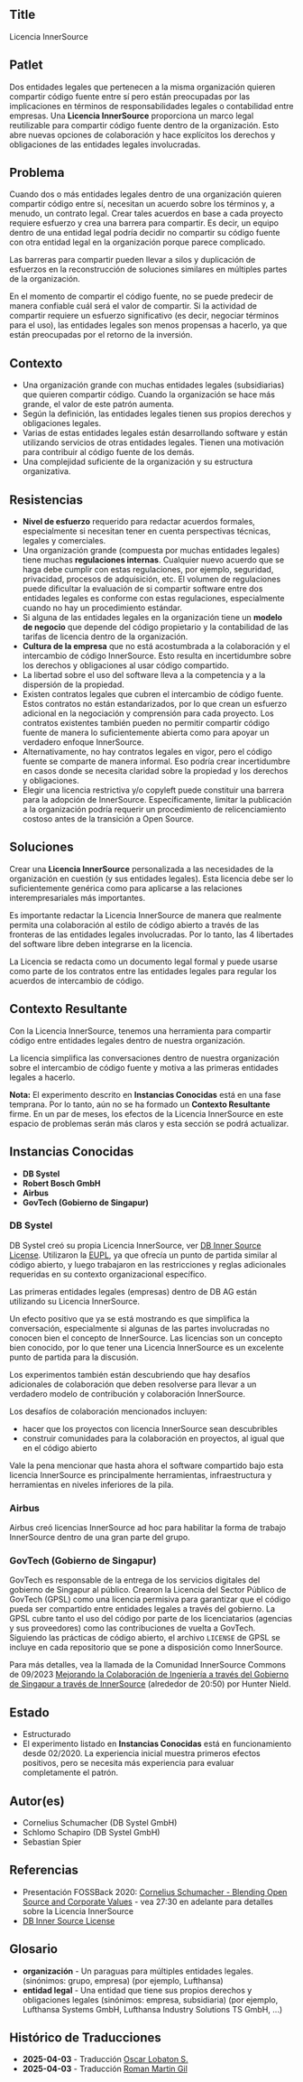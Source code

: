 ## Title

Licencia InnerSource

## Patlet

Dos entidades legales que pertenecen a la misma organización quieren compartir código fuente entre sí pero están preocupadas por las implicaciones en términos de responsabilidades legales o contabilidad entre empresas.
Una **Licencia InnerSource** proporciona un marco legal reutilizable para compartir código fuente dentro de la organización. Esto abre nuevas opciones de colaboración y hace explícitos los derechos y obligaciones de las entidades legales involucradas.

## Problema

Cuando dos o más entidades legales dentro de una organización quieren compartir código entre sí, necesitan un acuerdo sobre los términos y, a menudo, un contrato legal. Crear tales acuerdos en base a cada proyecto requiere esfuerzo y crea una barrera para compartir. Es decir, un equipo dentro de una entidad legal podría decidir no compartir su código fuente con otra entidad legal en la organización porque parece complicado.

Las barreras para compartir pueden llevar a silos y duplicación de esfuerzos en la reconstrucción de soluciones similares en múltiples partes de la organización.

En el momento de compartir el código fuente, no se puede predecir de manera confiable cuál será el valor de compartir. Si la actividad de compartir requiere un esfuerzo significativo (es decir, negociar términos para el uso), las entidades legales son menos propensas a hacerlo, ya que están preocupadas por el retorno de la inversión.

## Contexto

- Una organización grande con muchas entidades legales (subsidiarias) que quieren compartir código. Cuando la organización se hace más grande, el valor de este patrón aumenta.
- Según la definición, las entidades legales tienen sus propios derechos y obligaciones legales.
- Varias de estas entidades legales están desarrollando software y están utilizando servicios de otras entidades legales. Tienen una motivación para contribuir al código fuente de los demás.
- Una complejidad suficiente de la organización y su estructura organizativa.

## Resistencias

- **Nivel de esfuerzo** requerido para redactar acuerdos formales, especialmente si necesitan tener en cuenta perspectivas técnicas, legales y comerciales.
- Una organización grande (compuesta por muchas entidades legales) tiene muchas **regulaciones internas**. Cualquier nuevo acuerdo que se haga debe cumplir con estas regulaciones, por ejemplo, seguridad, privacidad, procesos de adquisición, etc. El volumen de regulaciones puede dificultar la evaluación de si compartir software entre dos entidades legales es conforme con estas regulaciones, especialmente cuando no hay un procedimiento estándar.
- Si alguna de las entidades legales en la organización tiene un **modelo de negocio** que depende del código propietario y la contabilidad de las tarifas de licencia dentro de la organización.
- **Cultura de la empresa** que no está acostumbrada a la colaboración y el intercambio de código InnerSource. Esto resulta en incertidumbre sobre los derechos y obligaciones al usar código compartido.
- La libertad sobre el uso del software lleva a la competencia y a la dispersión de la propiedad.
- Existen contratos legales que cubren el intercambio de código fuente. Estos contratos no están estandarizados, por lo que crean un esfuerzo adicional en la negociación y comprensión para cada proyecto. Los contratos existentes también pueden no permitir compartir código fuente de manera lo suficientemente abierta como para apoyar un verdadero enfoque InnerSource.
- Alternativamente, no hay contratos legales en vigor, pero el código fuente se comparte de manera informal. Eso podría crear incertidumbre en casos donde se necesita claridad sobre la propiedad y los derechos y obligaciones.
- Elegir una licencia restrictiva y/o copyleft puede constituir una barrera para la adopción de InnerSource. Específicamente, limitar la publicación a la organización podría requerir un procedimiento de relicenciamiento costoso antes de la transición a Open Source.

## Soluciones

Crear una **Licencia InnerSource** personalizada a las necesidades de la organización en cuestión (y sus entidades legales). Esta licencia debe ser lo suficientemente genérica como para aplicarse a las relaciones interempresariales más importantes.

Es importante redactar la Licencia InnerSource de manera que realmente permita una colaboración al estilo de código abierto a través de las fronteras de las entidades legales involucradas. Por lo tanto, las 4 libertades del software libre deben integrarse en la licencia.

La Licencia se redacta como un documento legal formal y puede usarse como parte de los contratos entre las entidades legales para regular los acuerdos de intercambio de código.

## Contexto Resultante

Con la Licencia InnerSource, tenemos una herramienta para compartir código entre entidades legales dentro de nuestra organización.

La licencia simplifica las conversaciones dentro de nuestra organización sobre el intercambio de código fuente y motiva a las primeras entidades legales a hacerlo.

**Nota:** El experimento descrito en **Instancias Conocidas** está en una fase temprana. Por lo tanto, aún no se ha formado un **Contexto Resultante** firme. En un par de meses, los efectos de la Licencia InnerSource en este espacio de problemas serán más claros y esta sección se podrá actualizar.

## Instancias Conocidas

- **DB Systel**
- **Robert Bosch GmbH**
- **Airbus**
- **GovTech (Gobierno de Singapur)**

### DB Systel

DB Systel creó su propia Licencia InnerSource, ver [DB Inner Source License][db-inner-source-license]. Utilizaron la [EUPL][eupl], ya que ofrecía un punto de partida similar al código abierto, y luego trabajaron en las restricciones y reglas adicionales requeridas en su contexto organizacional específico.

Las primeras entidades legales (empresas) dentro de DB AG están utilizando su Licencia InnerSource.

Un efecto positivo que ya se está mostrando es que simplifica la conversación, especialmente si algunas de las partes involucradas no conocen bien el concepto de InnerSource. Las licencias son un concepto bien conocido, por lo que tener una Licencia InnerSource es un excelente punto de partida para la discusión.

Los experimentos también están descubriendo que hay desafíos adicionales de colaboración que deben resolverse para llevar a un verdadero modelo de contribución y colaboración InnerSource.

Los desafíos de colaboración mencionados incluyen:

- hacer que los proyectos con licencia InnerSource sean descubribles
- construir comunidades para la colaboración en proyectos, al igual que en el código abierto

Vale la pena mencionar que hasta ahora el software compartido bajo esta licencia InnerSource es principalmente herramientas, infraestructura y herramientas en niveles inferiores de la pila.

### Airbus

Airbus creó licencias InnerSource ad hoc para habilitar la forma de trabajo InnerSource dentro de una gran parte del grupo.

### GovTech (Gobierno de Singapur)

GovTech es responsable de la entrega de los servicios digitales del gobierno de Singapur al público.
Crearon la Licencia del Sector Público de GovTech (GPSL) como una licencia permisiva para garantizar que el código pueda ser compartido entre entidades legales a través del gobierno.
La GPSL cubre tanto el uso del código por parte de los licenciatarios (agencias y sus proveedores) como las contribuciones de vuelta a GovTech.
Siguiendo las prácticas de código abierto, el archivo `LICENSE` de GPSL se incluye en cada repositorio que se pone a disposición como InnerSource.

Para más detalles, vea la llamada de la Comunidad InnerSource Commons de 09/2023 [Mejorando la Colaboración de Ingeniería a través del Gobierno de Singapur a través de InnerSource](https://www.youtube.com/watch?v=-zu2X2iERv8&t=1257s&ab_channel=InnerSourceCommons) (alrededor de 20:50) por Hunter Nield.

## Estado

* Estructurado
* El experimento listado en **Instancias Conocidas** está en funcionamiento desde 02/2020. La experiencia inicial muestra primeros efectos positivos, pero se necesita más experiencia para evaluar completamente el patrón.

## Autor(es)

- Cornelius Schumacher (DB Systel GmbH)
- Schlomo Schapiro (DB Systel GmbH)
- Sebastian Spier

## Referencias

- Presentación FOSSBack 2020: [Cornelius Schumacher - Blending Open Source and Corporate Values](https://youtu.be/hikC6U8X_Ec) - vea 27:30 en adelante para detalles sobre la Licencia InnerSource
- [DB Inner Source License][db-inner-source-license]

## Glosario

- **organización** - Un paraguas para múltiples entidades legales. (sinónimos: grupo, empresa) (por ejemplo, Lufthansa)
- **entidad legal** - Una entidad que tiene sus propios derechos y obligaciones legales (sinónimos: empresa, subsidiaria) (por ejemplo, Lufthansa Systems GmbH, Lufthansa Industry Solutions TS GmbH, ...)

[db-inner-source-license]: https://github.com/dbsystel/open-source-policies/tree/master/inner-source-license
[eupl]: https://joinup.ec.europa.eu/collection/eupl/eupl-text-eupl-12

## Histórico de Traducciones

- **2025-04-03** - Traducción [Oscar Lobaton S.](https://github.com/ovas04)
- **2025-04-03** - Traducción [Roman Martin Gil](https://github.com/rmarting)
